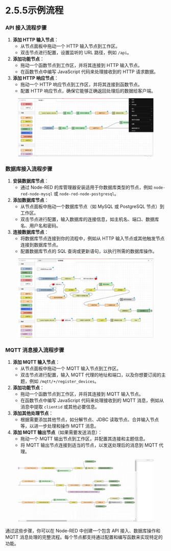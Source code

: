 # 2.5.5示例流程

### API 接入流程步骤

1. **添加 HTTP 输入节点**：
   * 从节点面板中拖动一个 HTTP 输入节点到工作区。
   * 双击节点进行配置，设置监听的 URL 路径，例如 `/api`。
2. **添加功能节点**：
   * 拖动一个函数节点到工作区，并将其连接到 HTTP 输入节点。
   * 在函数节点中编写 JavaScript 代码来处理接收到的 HTTP 请求数据。
3. **添加 HTTP 响应节点**：
   * 拖动一个 HTTP 响应节点到工作区，并将其连接到函数节点。
   * 配置 HTTP 响应节点，确保它能够正确返回处理后的数据给客户端。

<figure><img src=".gitbook/assets/数据库流程.png" alt=""><figcaption></figcaption></figure>

### 数据库接入流程步骤

1. **安装数据库节点**：
   * 通过 Node-RED 的库管理器安装适用于你数据库类型的节点，例如 `node-red-node-mysql` 或 `node-red-node-postgresql`。
2. **添加数据库节点**：
   * 从节点面板中拖动一个数据库节点（如 MySQL 或 PostgreSQL 节点）到工作区。
   * 双击节点进行配置，输入数据库的连接信息，如主机名、端口、数据库名、用户名和密码。
3. **连接数据库节点**：
   * 将数据库节点连接到你的流程中，例如从 HTTP 输入节点或其他触发节点连接到数据库节点。
   * 配置数据库节点的 SQL 查询或更新语句，以执行所需的数据库操作。

<figure><img src=".gitbook/assets/api流程.png" alt=""><figcaption></figcaption></figure>

### MQTT 消息接入流程步骤

1. **添加 MQTT 输入节点**：
   * 从节点面板中拖动一个 MQTT 输入节点到工作区。
   * 双击节点进行配置，输入 MQTT 代理的地址和端口，以及你想要订阅的主题，例如 `/mqtt/+/register_devices`。
2. **添加功能节点**：
   * 拖动一个函数节点到工作区，并将其连接到 MQTT 输入节点。
   * 在函数节点中编写 JavaScript 代码来处理接收到的 MQTT 消息，例如从消息中提取 `clientid` 或其他必要信息。
3. **添加其他处理节点**：
   * 根据需要添加其他节点，如分解节点、JDBC 读取节点、合并输入节点等，以进一步处理和操作 MQTT 消息。
4. **添加 MQTT 输出节点**（如果需要发送消息）：
   * 拖动一个 MQTT 输出节点到工作区，并配置其连接和主题信息。
   * 将 MQTT 输出节点连接到适当的节点，以发送处理后的消息到 MQTT 代理。

<figure><img src=".gitbook/assets/mqtt.png" alt=""><figcaption></figcaption></figure>

通过这些步骤，你可以在 Node-RED 中创建一个包含 API 接入、数据库操作和 MQTT 消息处理的完整流程。每个节点都支持通过配置和编写函数来实现特定的功能。
